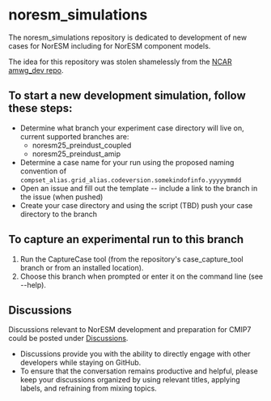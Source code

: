 # noresm_simulations

The noresm_simulations repository is dedicated to development of new cases for NorESM including for NorESM component models.

The idea for this repository was stolen shamelessly from the [NCAR amwg_dev repo](https://github.com/NCAR/amwg_dev).

## To start a new development simulation, follow these steps:
- Determine what branch your experiment case directory will live on, current supported branches are:
  - noresm25_preindust_coupled
  - noresm25_preindust_amip
- Determine a case name for your run using the proposed naming convention of
    ``compset_alias.grid_alias.codeversion.somekindofinfo.yyyyymmdd``
- Open an issue and fill out the template
  -- include a link to the branch in the issue (when pushed)
- Create your case directory and using the script (TBD) push your case directory to the branch

## To capture an experimental run to this branch
1. Run the CaptureCase tool (from the repository's case_capture_tool branch or from an installed location).
2. Choose this branch when prompted or enter it on the command line (see --help).

## Discussions
Discussions relevant to NorESM development and preparation for CMIP7 could be posted under [Discussions](https://github.com/NorESMhub/noresm_simulations/discussions).

- Discussions provide you with the ability to directly engage with other developers while staying on GitHub.
- To ensure that the conversation remains productive and helpful, please keep your discussions organized by using relevant titles, applying labels, and refraining from mixing topics.
